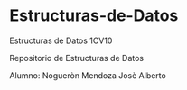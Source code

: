 # Estructuras-de-Datos
Estructuras de Datos 1CV10

Repositorio de Estructuras de Datos

Alumno: Nogueròn Mendoza Josè Alberto
